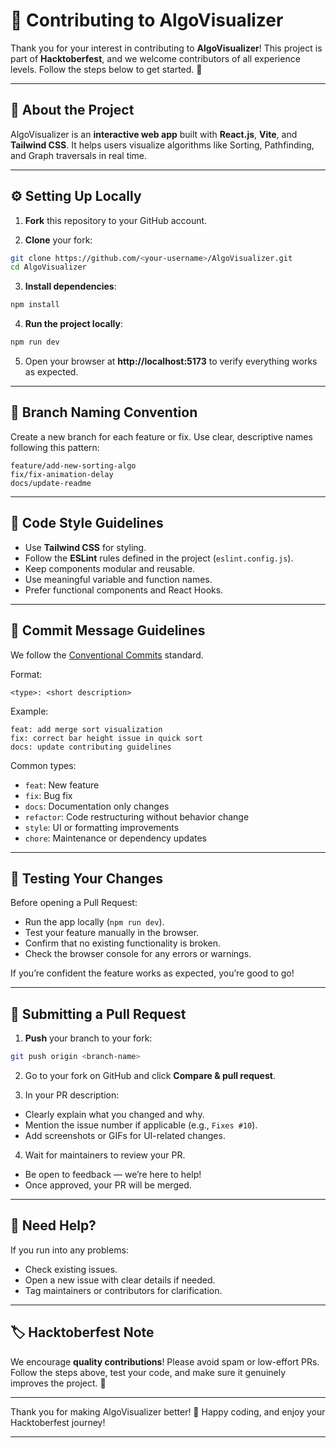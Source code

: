 

# 🤝 Contributing to AlgoVisualizer

Thank you for your interest in contributing to **AlgoVisualizer**! This project is part of **Hacktoberfest**, and we welcome contributors of all experience levels. Follow the steps below to get started. 🚀

---

## 🧩 About the Project

AlgoVisualizer is an **interactive web app** built with **React.js**, **Vite**, and **Tailwind CSS**. It helps users visualize algorithms like Sorting, Pathfinding, and Graph traversals in real time.

---

## ⚙️ Setting Up Locally

1. **Fork** this repository to your GitHub account.

2. **Clone** your fork:

```bash
git clone https://github.com/<your-username>/AlgoVisualizer.git
cd AlgoVisualizer
```

3. **Install dependencies**:

```bash
npm install
```

4. **Run the project locally**:

```bash
npm run dev
```

5. Open your browser at **http://localhost:5173** to verify everything works as expected.

---

## 🌿 Branch Naming Convention

Create a new branch for each feature or fix. Use clear, descriptive names following this pattern:

```
feature/add-new-sorting-algo
fix/fix-animation-delay
docs/update-readme
```

---

## 🧠 Code Style Guidelines

* Use **Tailwind CSS** for styling.
* Follow the **ESLint** rules defined in the project (`eslint.config.js`).
* Keep components modular and reusable.
* Use meaningful variable and function names.
* Prefer functional components and React Hooks.

---

## 📝 Commit Message Guidelines

We follow the [Conventional Commits](https://www.conventionalcommits.org/en/v1.0.0/) standard.

Format:

```
<type>: <short description>
```

Example:

```
feat: add merge sort visualization
fix: correct bar height issue in quick sort
docs: update contributing guidelines
```

Common types:

* `feat`: New feature
* `fix`: Bug fix
* `docs`: Documentation only changes
* `refactor`: Code restructuring without behavior change
* `style`: UI or formatting improvements
* `chore`: Maintenance or dependency updates

---

## 🧪 Testing Your Changes

Before opening a Pull Request:

* Run the app locally (`npm run dev`).
* Test your feature manually in the browser.
* Confirm that no existing functionality is broken.
* Check the browser console for any errors or warnings.

If you’re confident the feature works as expected, you’re good to go!

---

## 🔄 Submitting a Pull Request

1. **Push** your branch to your fork:

```bash
git push origin <branch-name>
```

2. Go to your fork on GitHub and click **Compare & pull request**.

3. In your PR description:

* Clearly explain what you changed and why.
* Mention the issue number if applicable (e.g., `Fixes #10`).
* Add screenshots or GIFs for UI-related changes.

4. Wait for maintainers to review your PR.

* Be open to feedback — we’re here to help!
* Once approved, your PR will be merged.

---

## 💬 Need Help?

If you run into any problems:

* Check existing issues.
* Open a new issue with clear details if needed.
* Tag maintainers or contributors for clarification.

---

## 🏷️ Hacktoberfest Note

We encourage **quality contributions**! Please avoid spam or low-effort PRs. Follow the steps above, test your code, and make sure it genuinely improves the project. 🌟

---

Thank you for making AlgoVisualizer better! 💙
Happy coding, and enjoy your Hacktoberfest journey!

---